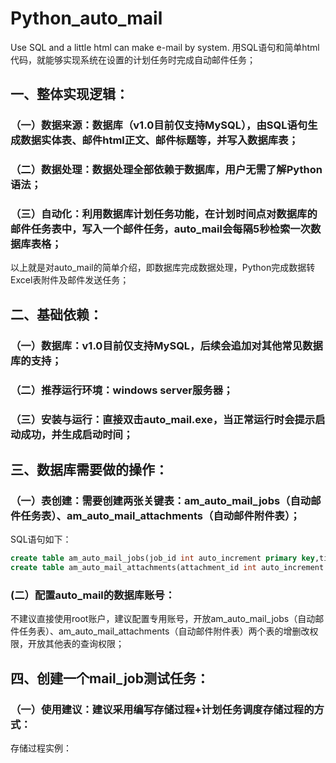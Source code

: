 # Python_auto_mail
Use SQL and a little html can make e-mail by system.
用SQL语句和简单html代码，就能够实现系统在设置的计划任务时完成自动邮件任务；

## 一、整体实现逻辑：
### （一）数据来源：数据库（v1.0目前仅支持MySQL），由SQL语句生成数据实体表、邮件html正文、邮件标题等，并写入数据库表；
### （二）数据处理：数据处理全部依赖于数据库，用户无需了解Python语法；
### （三）自动化：利用数据库计划任务功能，在计划时间点对数据库的邮件任务表中，写入一个邮件任务，auto_mail会每隔5秒检索一次数据库表格；

以上就是对auto_mail的简单介绍，即数据库完成数据处理，Python完成数据转Excel表附件及邮件发送任务；

## 二、基础依赖：
### （一）数据库：v1.0目前仅支持MySQL，后续会追加对其他常见数据库的支持；
### （二）推荐运行环境：windows server服务器；
### （三）安装与运行：直接双击auto_mail.exe，当正常运行时会提示启动成功，并生成启动时间；

## 三、数据库需要做的操作：
### （一）表创建：需要创建两张关键表：am_auto_mail_jobs（自动邮件任务表）、am_auto_mail_attachments（自动邮件附件表）；
SQL语句如下：
```sql
create table am_auto_mail_jobs(job_id int auto_increment primary key,title varchar(200) not null,receiver varchar(300) not null,mail_body varchar(3000) not null,is_done int not null);
create table am_auto_mail_attachments(attachment_id int auto_increment primary key,job_id int not null,workbook_title varchar(200) not null,workbook_position varchar(200) not null,worksheet_1_title varchar(100) not null,worksheet_1_start int not null,worksheet_1_sql varchar(3000) not null,worksheet_2_title varchar(100),worksheet_2_start int,worksheet_2_sql varchar(3000) not null,worksheet_3_title varchar(100),worksheet_3_start int,worksheet_3_sql varchar(3000) not null,worksheet_4_title varchar(100),worksheet_4_start int,worksheet_4_sql varchar(3000) not null,is_done int not null);
```
### (二）配置auto_mail的数据库账号：
不建议直接使用root账户，建议配置专用账号，开放am_auto_mail_jobs（自动邮件任务表）、am_auto_mail_attachments（自动邮件附件表）两个表的增删改权限，开放其他表的查询权限；

## 四、创建一个mail_job测试任务：
### （一）使用建议：建议采用编写存储过程+计划任务调度存储过程的方式：
存储过程实例：
